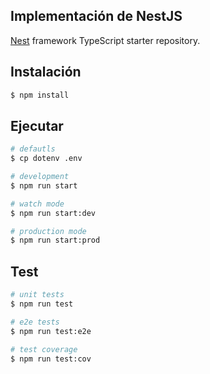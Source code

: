 ## Implementación de NestJS

[Nest](https://github.com/nestjs/nest) framework TypeScript starter repository.

## Instalación

```bash
$ npm install
```

## Ejecutar

```bash
# defautls
$ cp dotenv .env

# development
$ npm run start

# watch mode
$ npm run start:dev

# production mode
$ npm run start:prod
```

## Test

```bash
# unit tests
$ npm run test

# e2e tests
$ npm run test:e2e

# test coverage
$ npm run test:cov
```